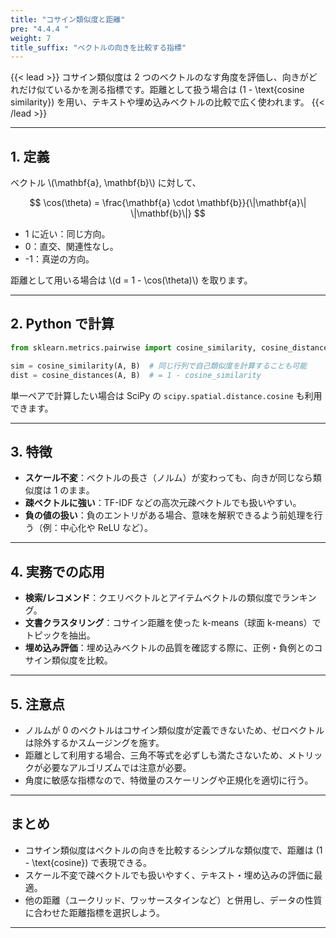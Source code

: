 ```yaml
---
title: "コサイン類似度と距離"
pre: "4.4.4 "
weight: 7
title_suffix: "ベクトルの向きを比較する指標"
---
```


{{< lead >}}
コサイン類似度は 2 つのベクトルのなす角度を評価し、向きがどれだけ似ているかを測る指標です。距離として扱う場合は \(1 - \text{cosine similarity}\) を用い、テキストや埋め込みベクトルの比較で広く使われます。
{{< /lead >}}

---

## 1. 定義

ベクトル \\(\mathbf{a}, \mathbf{b}\\) に対して、

$$
\cos(\theta) = \frac{\mathbf{a} \cdot \mathbf{b}}{\|\mathbf{a}\| \|\mathbf{b}\|}
$$

- 1 に近い：同じ方向。
- 0：直交、関連性なし。
- -1：真逆の方向。

距離として用いる場合は \\(d = 1 - \cos(\theta)\\) を取ります。

---

## 2. Python で計算

```python
from sklearn.metrics.pairwise import cosine_similarity, cosine_distances

sim = cosine_similarity(A, B)  # 同じ行列で自己類似度を計算することも可能
dist = cosine_distances(A, B)  # = 1 - cosine_similarity
```

単一ペアで計算したい場合は SciPy の `scipy.spatial.distance.cosine` も利用できます。

---

## 3. 特徴

- **スケール不変**：ベクトルの長さ（ノルム）が変わっても、向きが同じなら類似度は 1 のまま。
- **疎ベクトルに強い**：TF-IDF などの高次元疎ベクトルでも扱いやすい。
- **負の値の扱い**：負のエントリがある場合、意味を解釈できるよう前処理を行う（例：中心化や ReLU など）。

---

## 4. 実務での応用

- **検索/レコメンド**：クエリベクトルとアイテムベクトルの類似度でランキング。
- **文書クラスタリング**：コサイン距離を使った k-means（球面 k-means）でトピックを抽出。
- **埋め込み評価**：埋め込みベクトルの品質を確認する際に、正例・負例とのコサイン類似度を比較。

---

## 5. 注意点

- ノルムが 0 のベクトルはコサイン類似度が定義できないため、ゼロベクトルは除外するかスムージングを施す。
- 距離として利用する場合、三角不等式を必ずしも満たさないため、メトリックが必要なアルゴリズムでは注意が必要。
- 角度に敏感な指標なので、特徴量のスケーリングや正規化を適切に行う。

---

## まとめ

- コサイン類似度はベクトルの向きを比較するシンプルな類似度で、距離は \(1 - \text{cosine}\) で表現できる。
- スケール不変で疎ベクトルでも扱いやすく、テキスト・埋め込みの評価に最適。
- 他の距離（ユークリッド、ワッサースタインなど）と併用し、データの性質に合わせた距離指標を選択しよう。

---
